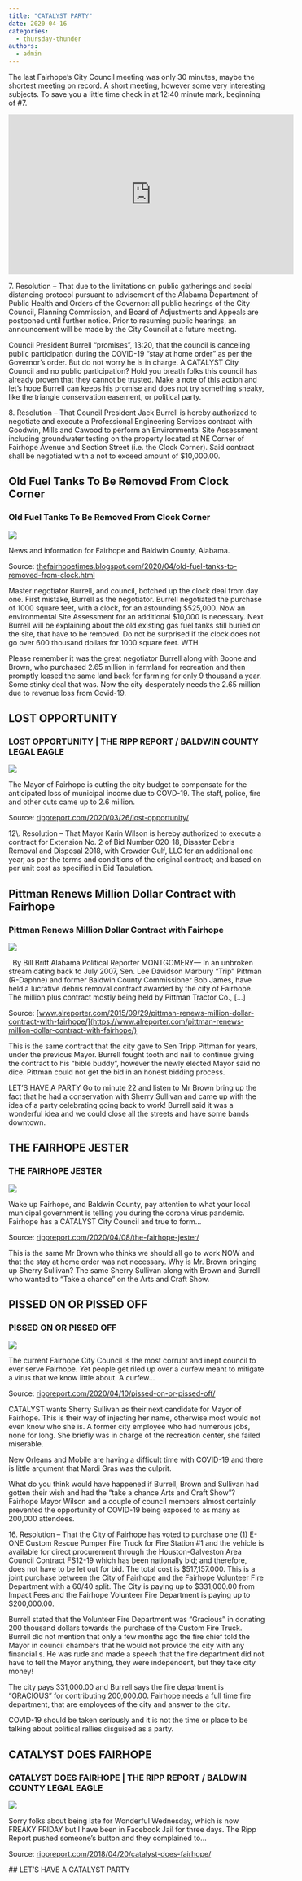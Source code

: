 ```yaml
---
title: "CATALYST PARTY"
date: 2020-04-16
categories: 
  - thursday-thunder
authors: 
  - admin
---
```


The last Fairhope’s City Council meeting was only 30 minutes, maybe the shortest meeting on record. A short meeting, however some very interesting subjects. To save you a little time check in at 12:40 minute mark, beginning of #7.

<iframe width="560" height="315" src="https://www.youtube.com/embed/VUCFE3AdxL4" frameborder="0" allowfullscreen></iframe>

7\. Resolution – That due to the limitations on public gatherings and social distancing protocol pursuant to advisement of the Alabama Department of Public Health and Orders of the Governor: all public hearings of the City Council, Planning Commission, and Board of Adjustments and Appeals are postponed until further notice. Prior to resuming public hearings, an announcement will be made by the City Council at a future meeting.

Council President Burrell “promises”, 13:20, that the council is canceling public participation during the COVID-19 “stay at home order” as per the Governor’s order. But do not worry he is in charge. A CATALYST City Council and no public participation? Hold you breath folks this council has already proven that they cannot be trusted. Make a note of this action and let’s hope Burrell can keeps his promise and does not try something sneaky, like the triangle conservation easement, or political party.

8\. Resolution – That Council President Jack Burrell is hereby authorized to negotiate and execute a Professional Engineering Services contract with Goodwin, Mills and Cawood to perform an Environmental Site Assessment including groundwater testing on the property located at NE Corner of Fairhope Avenue and Section Street (i.e. the Clock Corner). Said contract shall be negotiated with a not to exceed amount of $10,000.00.

<div class="link-preview">

## Old Fuel Tanks To Be Removed From Clock Corner

### Old Fuel Tanks To Be Removed From Clock Corner

![](https://1.bp.blogspot.com/-h8r9KBE8ddc/XpWBdflBECI/AAAAAAAATe8/CAjiD13Eyac8Tf0OKmK9J-_AIZxHLP9BwCLcBGAsYHQ/w1200-h630-p-k-no-nu/fullsizeoutput_622.jpeg)

News and information for Fairhope and Baldwin County, Alabama.

Source: [thefairhopetimes.blogspot.com/2020/04/old-fuel-tanks-to-removed-from-clock.html](https://thefairhopetimes.blogspot.com/2020/04/old-fuel-tanks-to-removed-from-clock.html)

</div>
Master negotiator Burrell, and council, botched up the clock deal from day one. First mistake, Burrell as the negotiator. Burrell negotiated the purchase of 1000 square feet, with a clock, for an astounding $525,000. Now an environmental Site Assessment for an additional $10,000 is necessary. Next Burrell will be explaining about the old existing gas fuel tanks still buried on the site, that have to be removed. Do not be surprised if the clock does not go over 600 thousand dollars for 1000 square feet. WTH

Please remember it was the great negotiator Burrell along with Boone and Brown, who purchased 2.65 million in farmland for recreation and then promptly leased the same land back for farming for only 9 thousand a year. Some stinky deal that was. Now the city desperately needs the 2.65 million due to revenue loss from Covid-19.

<div class="link-preview">

## LOST OPPORTUNITY

### LOST OPPORTUNITY | THE RIPP REPORT / BALDWIN COUNTY LEGAL EAGLE

![](https://cdn.rippreport.com/wp-content/uploads/2020/03/land.jpg)

The Mayor of Fairhope is cutting the city budget to compensate for the anticipated loss of municipal income due to COVD-19. The staff, police, fire and other cuts came up to 2.6 million.

Source: [rippreport.com/2020/03/26/lost-opportunity/](https://rippreport.com/lost-opportunity/)

</div>
12\. Resolution – That Mayor Karin Wilson is hereby authorized to execute a contract for Extension No. 2 of Bid Number 020-18, Disaster Debris Removal and Disposal 2018, with Crowder Gulf, LLC for an additional one year, as per the terms and conditions of the original contract; and based on per unit cost as specified in Bid Tabulation.

<div class="link-preview">

## Pittman Renews Million Dollar Contract with Fairhope

### Pittman Renews Million Dollar Contract with Fairhope

![](https://i2.wp.com/www.alreporter.com/wp-content/uploads/2015/10/money.jpg?resize=1000%2C500&ssl=1)

  By Bill Britt Alabama Political Reporter MONTGOMERY— In an unbroken stream dating back to July 2007, Sen. Lee Davidson Marbury “Trip” Pittman (R-Daphne) and former Baldwin County Commissioner Bob James, have held a lucrative debris removal contract awarded by the city of Fairhope. The million plus contract mostly being held by Pittman Tractor Co., \[…\]

Source: [www.alreporter.com/2015/09/29/pittman-renews-million-dollar-contract-with-fairhope/](https://www.alreporter.com/pittman-renews-million-dollar-contract-with-fairhope/)

</div>
This is the same contract that the city gave to Sen Tripp Pittman for years, under the previous Mayor. Burrell fought tooth and nail to continue giving the contract to his “bible buddy”, however the newly elected Mayor said no dice. Pittman could not get the bid in an honest bidding process.

LET’S HAVE A PARTY Go to minute 22 and listen to Mr Brown bring up the fact that he had a conservation with Sherry Sullivan and came up with the idea of a party celebrating going back to work! Burrell said it was a wonderful idea and we could close all the streets and have some bands downtown.

<div class="link-preview">

## THE FAIRHOPE JESTER

### THE FAIRHOPE JESTER

![](https://cdn.rippreport.com/wp-content/uploads/2020/04/cropped-robertbrownfb.jpg)

Wake up Fairhope, and Baldwin County, pay attention to what your local municipal government is telling you during the corona virus pandemic. Fairhope has a CATALYST City Council and true to form…

Source: [rippreport.com/2020/04/08/the-fairhope-jester/](https://rippreport.com/the-fairhope-jester/)

</div>
This is the same Mr Brown who thinks we should all go to work NOW and that the stay at home order was not necessary. Why is Mr. Brown bringing up Sherry Sullivan? The same Sherry Sullivan along with Brown and Burrell who wanted to “Take a chance” on the Arts and Craft Show.

<div class="link-preview">

## PISSED ON OR PISSED OFF

### PISSED ON OR PISSED OFF

![](https://cdn.rippreport.com/wp-content/uploads/2020/04/city-of-fairhope-jack-burrell.png)

The current Fairhope City Council is the most corrupt and inept council to ever serve Fairhope. Yet people get riled up over a curfew meant to mitigate a virus that we know little about. A curfew…

Source: [rippreport.com/2020/04/10/pissed-on-or-pissed-off/](https://rippreport.com/pissed-on-or-pissed-off/)

</div>
CATALYST wants Sherry Sullivan as their next candidate for Mayor of Fairhope. This is their way of injecting her name, otherwise most would not even know who she is. A former city employee who had numerous jobs, none for long. She briefly was in charge of the recreation center, she failed miserable.

New Orleans and Mobile are having a difficult time with COVID-19 and there is little argument that Mardi Gras was the culprit.

What do you think would have happened if Burrell, Brown and Sullivan had gotten their wish and had the “take a chance Arts and Craft Show”? Fairhope Mayor Wilson and a couple of council members almost certainly prevented the opportunity of COVID-19 being exposed to as many as 200,000 attendees.

16\. Resolution – That the City of Fairhope has voted to purchase one (1) E-ONE Custom Rescue Pumper Fire Truck for Fire Station #1 and the vehicle is available for direct procurement through the Houston-Galveston Area Council Contract FS12-19 which has been nationally bid; and therefore, does not have to be let out for bid. The total cost is $517,157.000. This is a joint purchase between the City of Fairhope and the Fairhope Volunteer Fire Department with a 60/40 split. The City is paying up to $331,000.00 from Impact Fees and the Fairhope Volunteer Fire Department is paying up to $200,000.00.

Burrell stated that the Volunteer Fire Department was “Gracious” in donating 200 thousand dollars towards the purchase of the Custom Fire Truck. Burrell did not mention that only a few months ago the fire chief told the Mayor in council chambers that he would not provide the city with any financial s. He was rude and made a speech that the fire department did not have to tell the Mayor anything, they were independent, but they take city money!

The city pays 331,000.00 and Burrell says the fire department is “GRACIOUS” for contributing 200,000.00. Fairhope needs a full time fire department, that are employees of the city and answer to the city.

COVID-19 should be taken seriously and it is not the time or place to be talking about political rallies disguised as a party.

<div class="link-preview">

## CATALYST DOES FAIRHOPE

### CATALYST DOES FAIRHOPE | THE RIPP REPORT / BALDWIN COUNTY LEGAL EAGLE

![](https://cdn.rippreport.com/wp-content/uploads/2018/03/cross-out.jpg)

Sorry folks about being late for Wonderful Wednesday, which is now FREAKY FRIDAY but I have been in Facebook Jail for three days. The Ripp Report pushed someone’s button and they complained to…

Source: [rippreport.com/2018/04/20/catalyst-does-fairhope/](https://rippreport.com/catalyst-does-fairhope/)

</div>
## LET’S HAVE A CATALYST PARTY
